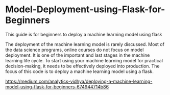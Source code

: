 # Model-Deployment-using-Flask-for-Beginners
This guide is for beginners to deploy a machine learning model using flask

The deployment of the machine learning model is rarely discussed. Most of the data science programs, online courses do not focus on model deployment. It is one of the important and last stages in the machine learning life cycle. To start using your machine learning model for practical decision-making, it needs to be effectively deployed into production. The focus of this code is to deploy a machine learning model using a flask.

https://medium.com/analytics-vidhya/deploying-a-machine-learning-model-using-flask-for-beginners-674944714b86
